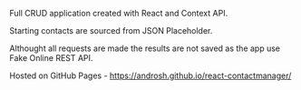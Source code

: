Full CRUD application created with React and Context API.

Starting contacts are sourced from JSON Placeholder.

Althought all requests are made the results are not saved as the app use Fake Online REST API.

Hosted on GitHub Pages - https://androsh.github.io/react-contactmanager/
